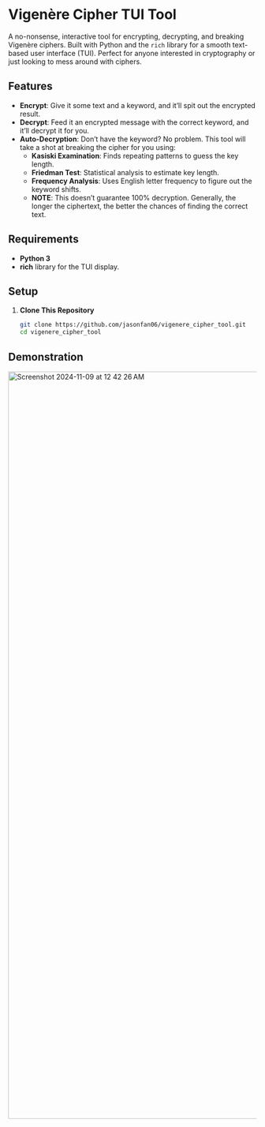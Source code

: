 # Vigenère Cipher TUI Tool

A no-nonsense, interactive tool for encrypting, decrypting, and breaking Vigenère ciphers. Built with Python and the `rich` library for a smooth text-based user interface (TUI). Perfect for anyone interested in cryptography or just looking to mess around with ciphers.

## Features

- **Encrypt**: Give it some text and a keyword, and it’ll spit out the encrypted result.
- **Decrypt**: Feed it an encrypted message with the correct keyword, and it’ll decrypt it for you.
- **Auto-Decryption**: Don’t have the keyword? No problem. This tool will take a shot at breaking the cipher for you using:
  - **Kasiski Examination**: Finds repeating patterns to guess the key length.
  - **Friedman Test**: Statistical analysis to estimate key length.
  - **Frequency Analysis**: Uses English letter frequency to figure out the keyword shifts.
  - **NOTE**: This doesn’t guarantee 100% decryption. Generally, the longer the ciphertext, the better the chances of finding the correct text.
## Requirements

- **Python 3**
- **rich** library for the TUI display.
  
## Setup

1. **Clone This Repository**
   ```bash
   git clone https://github.com/jasonfan06/vigenere_cipher_tool.git
   cd vigenere_cipher_tool

## Demonstration
<img width="1515" alt="Screenshot 2024-11-09 at 12 42 26 AM" src="https://github.com/user-attachments/assets/1c55e4e4-4d8e-4b7c-ab89-8f16a2ff0f7e">

